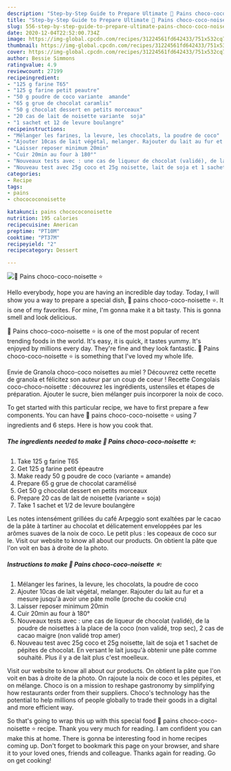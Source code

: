 ```yaml
---
description: "Step-by-Step Guide to Prepare Ultimate 🌺 Pains choco-coco-noisette ⭐"
title: "Step-by-Step Guide to Prepare Ultimate 🌺 Pains choco-coco-noisette ⭐"
slug: 556-step-by-step-guide-to-prepare-ultimate-pains-choco-coco-noisette
date: 2020-12-04T22:52:00.734Z
image: https://img-global.cpcdn.com/recipes/31224561fd642433/751x532cq70/🌺-pains-choco-coco-noisette-⭐-photo-principale-de-la-recette.jpg
thumbnail: https://img-global.cpcdn.com/recipes/31224561fd642433/751x532cq70/🌺-pains-choco-coco-noisette-⭐-photo-principale-de-la-recette.jpg
cover: https://img-global.cpcdn.com/recipes/31224561fd642433/751x532cq70/🌺-pains-choco-coco-noisette-⭐-photo-principale-de-la-recette.jpg
author: Bessie Simmons
ratingvalue: 4.9
reviewcount: 27199
recipeingredient:
- "125 g farine T65"
- "125 g farine petit peautre"
- "50 g poudre de coco variante  amande"
- "65 g grue de chocolat caramlis"
- "50 g chocolat dessert en petits morceaux"
- "20 cas de lait de noisette variante  soja"
- "1 sachet et 12 de levure boulangre"
recipeinstructions:
- "Mélanger les farines, la levure, les chocolats, la poudre de coco"
- "Ajouter 10cas de lait végétal, melanger. Rajouter du lait au fur et a mesure jusqu&#39;à avoir une pâte molle (proche du cookie cru)"
- "Laisser reposer minimum 20min"
- "Cuir 20min au four à 180°"
- "Nouveaux tests avec : une cas de liqueur de chocolat (validé), de la poudre de noisettes à la place de la coco (non validé, trop sec), 2 cas de cacao maigre (non validé trop amer)"
- "Nouveau test avec 25g coco et 25g noisette, lait de soja et 1 sachet de pépites de chocolat. En versant le lait jusqu&#39;à obtenir une pâte comme souhaité. Plus il y a de lait plus c&#39;est moelleux."
categories:
- Recipe
tags:
- pains
- chocococonoisette

katakunci: pains chocococonoisette 
nutrition: 195 calories
recipecuisine: American
preptime: "PT10M"
cooktime: "PT37M"
recipeyield: "2"
recipecategory: Dessert

---
```



![🌺 Pains choco-coco-noisette ⭐](https://img-global.cpcdn.com/recipes/31224561fd642433/751x532cq70/🌺-pains-choco-coco-noisette-⭐-photo-principale-de-la-recette.jpg)

Hello everybody, hope you are having an incredible day today. Today, I will show you a way to prepare a special dish, 🌺 pains choco-coco-noisette ⭐. It is one of my favorites. For mine, I'm gonna make it a bit tasty. This is gonna smell and look delicious.

🌺 Pains choco-coco-noisette ⭐ is one of the most popular of recent trending foods in the world. It's easy, it is quick, it tastes yummy. It's enjoyed by millions every day. They're fine and they look fantastic. 🌺 Pains choco-coco-noisette ⭐ is something that I've loved my whole life.

Envie de Granola choco-coco noisettes au miel ? Découvrez cette recette de granola et félicitez son auteur par un coup de coeur ! Recette Congolais coco-choco-noisette : découvrez les ingrédients, ustensiles et étapes de préparation. Ajouter le sucre, bien mélanger puis incorporer la noix de coco.


To get started with this particular recipe, we have to first prepare a few components. You can have 🌺 pains choco-coco-noisette ⭐ using 7 ingredients and 6 steps. Here is how you cook that.

<!--inarticleads1-->

##### The ingredients needed to make 🌺 Pains choco-coco-noisette ⭐:

1. Take 125 g farine T65
1. Get 125 g farine petit épeautre
1. Make ready 50 g poudre de coco (variante = amande)
1. Prepare 65 g grue de chocolat caramélisé
1. Get 50 g chocolat dessert en petits morceaux
1. Prepare 20 cas de lait de noisette (variante = soja)
1. Take 1 sachet et 1/2 de levure boulangère


Les notes intensément grillées du café Arpeggio sont exaltées par le cacao de la pâte à tartiner au chocolat et délicatement enveloppées par les arômes suaves de la noix de coco. Le petit plus : les copeaux de coco sur le. Visit our website to know all about our products. On obtient la pâte que l&#39;on voit en bas à droite de la photo. 

<!--inarticleads2-->

##### Instructions to make 🌺 Pains choco-coco-noisette ⭐:

1. Mélanger les farines, la levure, les chocolats, la poudre de coco
1. Ajouter 10cas de lait végétal, melanger. Rajouter du lait au fur et a mesure jusqu&#39;à avoir une pâte molle (proche du cookie cru)
1. Laisser reposer minimum 20min
1. Cuir 20min au four à 180°
1. Nouveaux tests avec : une cas de liqueur de chocolat (validé), de la poudre de noisettes à la place de la coco (non validé, trop sec), 2 cas de cacao maigre (non validé trop amer)
1. Nouveau test avec 25g coco et 25g noisette, lait de soja et 1 sachet de pépites de chocolat. En versant le lait jusqu&#39;à obtenir une pâte comme souhaité. Plus il y a de lait plus c&#39;est moelleux.


Visit our website to know all about our products. On obtient la pâte que l&#39;on voit en bas à droite de la photo. On rajoute la noix de coco et les pépites, et on mélange. Choco is on a mission to reshape gastronomy by simplifying how restaurants order from their suppliers. Choco&#39;s technology has the potential to help millions of people globally to trade their goods in a digital and more efficient way. 

So that's going to wrap this up with this special food 🌺 pains choco-coco-noisette ⭐ recipe. Thank you very much for reading. I am confident you can make this at home. There is gonna be interesting food in home recipes coming up. Don't forget to bookmark this page on your browser, and share it to your loved ones, friends and colleague. Thanks again for reading. Go on get cooking!
